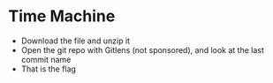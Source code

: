 # Time Machine
- Download the file and unzip it
- Open the git repo with Gitlens (not sponsored), and look at the last commit name
- That is the flag